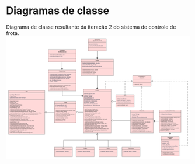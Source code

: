 # Diagramas de classe
Diagrama de classe resultante da iteracão 2 do sistema de controle de frota.
<img src=https://github.com/DisciplinasProgramacao/poo-tp-em-grupo-dinossauros-da-programacao/blob/master/docs/diagramas/Diagrama%20UML-Frota.png alt="Diagrama de classe do sistema de controle de frota">
